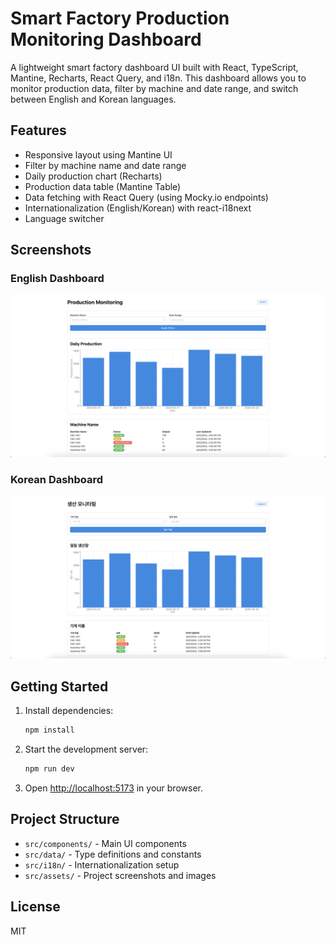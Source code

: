 # Smart Factory Production Monitoring Dashboard

A lightweight smart factory dashboard UI built with React, TypeScript, Mantine, Recharts, React Query, and i18n. This dashboard allows you to monitor production data, filter by machine and date range, and switch between English and Korean languages.

## Features
- Responsive layout using Mantine UI
- Filter by machine name and date range
- Daily production chart (Recharts)
- Production data table (Mantine Table)
- Data fetching with React Query (using Mocky.io endpoints)
- Internationalization (English/Korean) with react-i18next
- Language switcher

## Screenshots

### English Dashboard
![Dashboard](src/assets/Dashboard.png)

### Korean Dashboard
![Korean Dashboard](src/assets/Korean_Dashboard.png)

## Getting Started

1. Install dependencies:
   ```sh
   npm install
   ```
2. Start the development server:
   ```sh
   npm run dev
   ```
3. Open [http://localhost:5173](http://localhost:5173) in your browser.

## Project Structure
- `src/components/` - Main UI components
- `src/data/` - Type definitions and constants
- `src/i18n/` - Internationalization setup
- `src/assets/` - Project screenshots and images

## License
MIT
